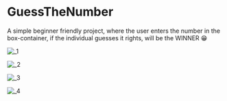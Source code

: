 # GuessTheNumber
A simple beginner friendly project, where the user enters the number in the box-container, if the individual guesses it rights, will be the WINNER 😁

![_1](https://github.com/kartik2318/GuessTheNumber/assets/88738699/c3812695-c36d-416e-ad57-e3cdc9d580ce)

![_2](https://github.com/kartik2318/GuessTheNumber/assets/88738699/f19e0ffb-d1e3-4e4b-9017-037c156207be)

![_3](https://github.com/kartik2318/GuessTheNumber/assets/88738699/22e37f42-e8f1-4083-96ea-c05d1cf0b208)

![_4](https://github.com/kartik2318/GuessTheNumber/assets/88738699/21a58a5e-92ba-4aae-bdaa-68e161e09728)

